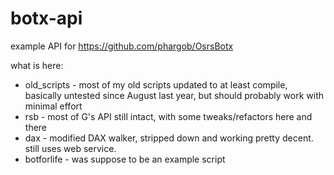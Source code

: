 # botx-api

example API for https://github.com/phargob/OsrsBotx

what is here:

- old_scripts - most of my old scripts updated to at least compile, basically untested since August last year, but should probably work with minimal effort
- rsb - most of G's API still intact, with some tweaks/refactors here and there
- dax - modified DAX walker, stripped down and working pretty decent.  still uses web service.
- botforlife - was suppose to be an example script


